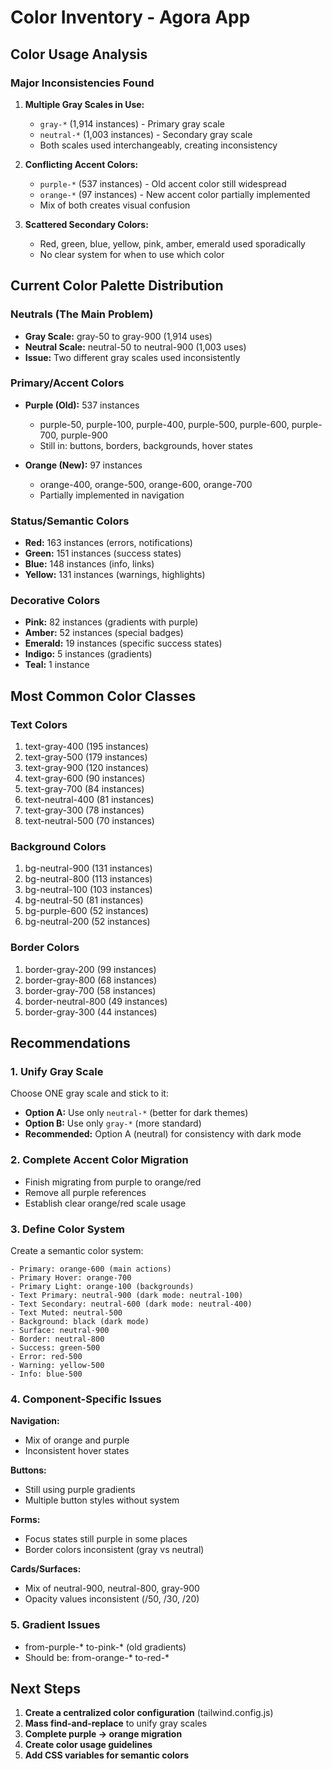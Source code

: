 # Color Inventory - Agora App

## Color Usage Analysis

### Major Inconsistencies Found

1. **Multiple Gray Scales in Use:**
   - `gray-*` (1,914 instances) - Primary gray scale
   - `neutral-*` (1,003 instances) - Secondary gray scale
   - Both scales used interchangeably, creating inconsistency

2. **Conflicting Accent Colors:**
   - `purple-*` (537 instances) - Old accent color still widespread
   - `orange-*` (97 instances) - New accent color partially implemented
   - Mix of both creates visual confusion

3. **Scattered Secondary Colors:**
   - Red, green, blue, yellow, pink, amber, emerald used sporadically
   - No clear system for when to use which color

## Current Color Palette Distribution

### Neutrals (The Main Problem)
- **Gray Scale:** gray-50 to gray-900 (1,914 uses)
- **Neutral Scale:** neutral-50 to neutral-900 (1,003 uses)
- **Issue:** Two different gray scales used inconsistently

### Primary/Accent Colors
- **Purple (Old):** 537 instances
  - purple-50, purple-100, purple-400, purple-500, purple-600, purple-700, purple-900
  - Still in: buttons, borders, backgrounds, hover states

- **Orange (New):** 97 instances
  - orange-400, orange-500, orange-600, orange-700
  - Partially implemented in navigation

### Status/Semantic Colors
- **Red:** 163 instances (errors, notifications)
- **Green:** 151 instances (success states)
- **Blue:** 148 instances (info, links)
- **Yellow:** 131 instances (warnings, highlights)

### Decorative Colors
- **Pink:** 82 instances (gradients with purple)
- **Amber:** 52 instances (special badges)
- **Emerald:** 19 instances (specific success states)
- **Indigo:** 5 instances (gradients)
- **Teal:** 1 instance

## Most Common Color Classes

### Text Colors
1. text-gray-400 (195 instances)
2. text-gray-500 (179 instances)
3. text-gray-900 (120 instances)
4. text-gray-600 (90 instances)
5. text-gray-700 (84 instances)
6. text-neutral-400 (81 instances)
7. text-gray-300 (78 instances)
8. text-neutral-500 (70 instances)

### Background Colors
1. bg-neutral-900 (131 instances)
2. bg-neutral-800 (113 instances)
3. bg-neutral-100 (103 instances)
4. bg-neutral-50 (81 instances)
5. bg-purple-600 (52 instances)
6. bg-neutral-200 (52 instances)

### Border Colors
1. border-gray-200 (99 instances)
2. border-gray-800 (68 instances)
3. border-gray-700 (58 instances)
4. border-neutral-800 (49 instances)
5. border-gray-300 (44 instances)

## Recommendations

### 1. Unify Gray Scale
Choose ONE gray scale and stick to it:
- **Option A:** Use only `neutral-*` (better for dark themes)
- **Option B:** Use only `gray-*` (more standard)
- **Recommended:** Option A (neutral) for consistency with dark mode

### 2. Complete Accent Color Migration
- Finish migrating from purple to orange/red
- Remove all purple references
- Establish clear orange/red scale usage

### 3. Define Color System
Create a semantic color system:
```
- Primary: orange-600 (main actions)
- Primary Hover: orange-700
- Primary Light: orange-100 (backgrounds)
- Text Primary: neutral-900 (dark mode: neutral-100)
- Text Secondary: neutral-600 (dark mode: neutral-400)
- Text Muted: neutral-500
- Background: black (dark mode)
- Surface: neutral-900
- Border: neutral-800
- Success: green-500
- Error: red-500
- Warning: yellow-500
- Info: blue-500
```

### 4. Component-Specific Issues

**Navigation:**
- Mix of orange and purple
- Inconsistent hover states

**Buttons:**
- Still using purple gradients
- Multiple button styles without system

**Forms:**
- Focus states still purple in some places
- Border colors inconsistent (gray vs neutral)

**Cards/Surfaces:**
- Mix of neutral-900, neutral-800, gray-900
- Opacity values inconsistent (/50, /30, /20)

### 5. Gradient Issues
- from-purple-* to-pink-* (old gradients)
- Should be: from-orange-* to-red-*

## Next Steps

1. **Create a centralized color configuration** (tailwind.config.js)
2. **Mass find-and-replace** to unify gray scales
3. **Complete purple → orange migration**
4. **Create color usage guidelines**
5. **Add CSS variables for semantic colors**